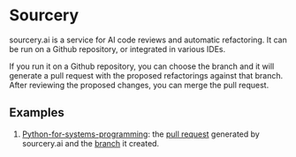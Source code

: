 # Sourcery

sourcery.ai is a service for AI code reviews and automatic refactoring.  It
can be run on a Github repository, or integrated in various IDEs.

If you run it on a Github repository, you can choose the branch and it will
generate a pull request with the proposed refactorings against that branch.
After reviewing the proposed changes, you can merge the pull request.


## Examples

1. [Python-for-systems-programming](https://github.com/gjbex/Python-for-systems-programming):
   the [pull request](https://github.com/gjbex/Python-for-systems-programming/pull/12)
   generated by sourcery.ai and the [branch](https://github.com/gjbex/Python-for-systems-programming/tree/sourcery/development)
   it created.
